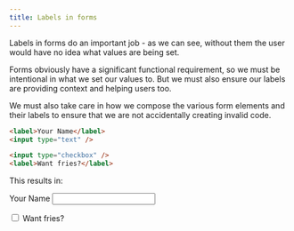 ```yaml
---
title: Labels in forms
---
```



<div class="panels">
<div>

Labels in forms do an important job - as we can see, without them the user would have no idea what values are being set.

Forms obviously have a significant functional requirement, so we must be intentional in what we set our values to. But we must also ensure our labels are providing context and helping users too.

We must also take care in how we compose the various form elements and their labels to ensure that we are not accidentally creating invalid code. 

</div>
<div>

~~~html
<label>Your Name</label>
<input type="text" />

<input type="checkbox" />
<label>Want fries?</label>
~~~

This results in:

<label>Your Name</label>
<input type="text" />

<input type="checkbox" />
<label>Want fries?</label>

</div>
</div>